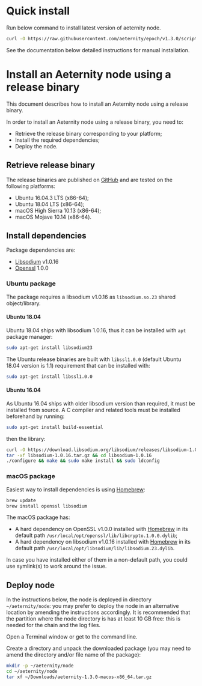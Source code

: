 # Quick install

Run below command to install latest version of aeternity node.

```bash
curl -O https://raw.githubusercontent.com/aeternity/epoch/v1.3.0/scripts/install.sh && chmod +x install.sh && ./install.sh 1.3.0
```

See the documentation below detailed instructions for manual installation.

# Install an Aeternity node using a release binary

This document describes how to install an Aeternity node using a release binary.

In order to install an Aeternity node using a release binary, you need to:
* Retrieve the release binary corresponding to your platform;
* Install the required dependencies;
* Deploy the node.

## Retrieve release binary

The release binaries are published on [GitHub](https://github.com/aeternity/epoch/releases) and are tested on the following platforms:
* Ubuntu 16.04.3 LTS (x86-64);
* Ubuntu 18.04 LTS (x86-64);
* macOS High Sierra 10.13 (x86-64);
* macOS Mojave 10.14 (x86-64).

## Install dependencies

Package dependencies are:
* [Libsodium](https://download.libsodium.org/doc/) v1.0.16
* [Openssl](https://www.openssl.org) 1.0.0

### Ubuntu package

The package requires a libsodium v1.0.16 as `libsodium.so.23` shared object/library.

#### Ubuntu 18.04

Ubuntu 18.04 ships with libsodium 1.0.16, thus it can be installed with `apt` package manager:

```bash
sudo apt-get install libsodium23
```

The Ubuntu release binaries are built with `libssl1.0.0` (default Ubuntu 18.04 version is 1.1) requirement that can be installed with:

```bash
sudo apt-get install libssl1.0.0
```

#### Ubuntu 16.04

As Ubuntu 16.04 ships with older libsodium version than required, it must be installed from source.
A C compiler and related tools must be installed beforehand by running:

```bash
sudo apt-get install build-essential
```

then the library:

```bash
curl -O https://download.libsodium.org/libsodium/releases/libsodium-1.0.16.tar.gz
tar -xf libsodium-1.0.16.tar.gz && cd libsodium-1.0.16
./configure && make && sudo make install && sudo ldconfig
```

### macOS package

Easiest way to install dependencies is using [Homebrew](https://brew.sh/):
```bash
brew update
brew install openssl libsodium
```

The macOS package has:
* A hard dependency on OpenSSL v1.0.0 installed with [Homebrew](https://brew.sh/) in its default path `/usr/local/opt/openssl/lib/libcrypto.1.0.0.dylib`;
* A hard dependency on libsodium v1.0.16 installed with [Homebrew](https://brew.sh/) in its default path `/usr/local/opt/libsodium/lib/libsodium.23.dylib`.

In case you have installed either of them in a non-default path, you could use symlink(s) to work around the issue.

## Deploy node

In the instructions below, the node is deployed in directory `~/aeternity/node`: you may prefer to deploy the node in an alternative location by amending the instructions accordingly.
It is recommended that the partition where the node directory is has at least 10 GB free: this is needed for the chain and the log files.

Open a Terminal window or get to the command line.

Create a directory and unpack the downloaded package (you may need to amend the directory and/or file name of the package):
```bash
mkdir -p ~/aeternity/node
cd ~/aeternity/node
tar xf ~/Downloads/aeternity-1.3.0-macos-x86_64.tar.gz
```
